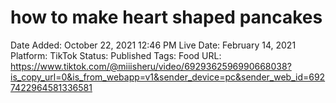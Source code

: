 # how to make heart shaped pancakes

Date Added: October 22, 2021 12:46 PM
Live Date: February 14, 2021
Platform: TikTok
Status: Published
Tags: Food
URL: https://www.tiktok.com/@miiisheru/video/6929362596990668038?is_copy_url=0&is_from_webapp=v1&sender_device=pc&sender_web_id=6927422964581336581